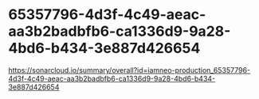 # 65357796-4d3f-4c49-aeac-aa3b2badbfb6-ca1336d9-9a28-4bd6-b434-3e887d426654
https://sonarcloud.io/summary/overall?id=iamneo-production_65357796-4d3f-4c49-aeac-aa3b2badbfb6-ca1336d9-9a28-4bd6-b434-3e887d426654
